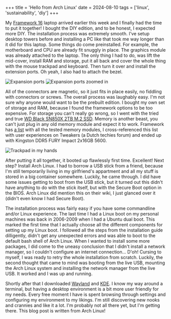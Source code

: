 +++
title = 'Hello from Arch Linux'
date = 2024-08-10
tags = ['linux', 'sustainability', 'diy']
+++

My [Framework 16](https://frame.work/be/en/products/laptop16-diy-amd-7040) laptop arrived earlier this week and I finally had the time to put it together! I bought the DIY edition, and to be honest, I expected more DIY. The installation process was extremely smooth. I've setup desktop towers before and installing a PC like that took me way longer than it did for this laptop. Some things do come preinstalled. For example, the motherboard and CPU are already fit snuggly in place. The graphics module was already attached to the laptop. The only thing I had to do, was lift the mid-cover, install RAM and storage, put it all back and cover the whole thing with the mouse trackpad and keyboard. Then turn it over and install the extension ports. Oh yeah, I also had to attach the bezel. 

![Expansion ports](/img/blog/2024/8/hello-from-arch/framework16-expansion-ports.png)
![Expansion ports zoomed in](/img/blog/2024/8/hello-from-arch/framework16-expansion-ports-zoomed.png)

All of the connectors are magnetic, so it just fits in place easily, no fiddling with connectors or screws. The overall process was laughably easy. I'm not sure why anyone would want to be the prebuilt edition. I bought my own set of storage and RAM, because I found the framework options to be too expensive. For storage you can't really go wrong, so I went with the tried and true [WD Black SN850X 2TB M.2 SSD](https://www.tomshardware.com/reviews/wd-black-sn850x-ssd-review-back-in-black). Memory is another beast, you can't just plug in any old memory module and expect it to work. Framework has [a list](https://knowledgebase.frame.work/en_us/what-dram-memory-is-supported-by-framework-laptop-16-ryS2Xr3ch) with all the tested memory modules, I cross-referenced this list with user experiences on Tweakers (a Dutch techies forum) and ended up with Kingston DDR5 FURY Impact 2x16GB 5600. 

![Trackpad in my hands](/img/blog/2024/8/hello-from-arch/framework16-mousetrackpad.png)

After putting it all together, it booted up flawlessly first time. Excellent! Next step? Install Arch Linux. I had to borrow a USB stick from a friend, because I'm still temporarily living in my girlfriend's appartment and all my stuff is stored in a big container somewhere. Luckily, he came through. I did have some issues getting to boot from the USB stick, but it turned out this didn't have anything to do with the stick itself, but with the Secure Boot option in the BIOS. Arch Linux did mention this on their wiki, I just glanced over it (didn't even know I had Secure Boot). 

The installation process was fairly easy if you have some commandline and/or Linux experience. The last time I had a Linux boot on my personal machines was back in 2006-2009 when I had a Ubuntu dual boot. This marked the first time that I actually choose all the different components for setting up my Linux boot. I followed all the steps from the installation guide dilligently, didn't get any unexpected errors and was able to boot to the default bash shell of Arch Linux. When I wanted to install some more packages, I did come to the uneasy conclusion that I didn't install a network manager, so I couldn't configure an internet connection... D'oh! Cursing to myself, I was ready to retry the whole installation from scratch. Luckily, the second thought that came to mind was booting from the live USB, mounting the Arch Linux system and installing the network manager from the live USB. It worked and I was up and running.

Shortly after that I downloaded [Wayland](https://wayland.freedesktop.org/) and [KDE](https://kde.org/). I know my way around a terminal, but having a desktop environment is a bit more user friendly for my needs. Every free moment I have is spent browsing through settings and configuring my environment to my likings. I'm still discovering new nooks and crannies and like it a lot. I'm probably not all there yet, but I'm getting there. This blog post is written from Arch Linux!